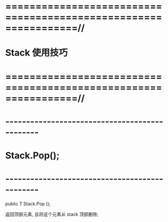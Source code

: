# ================================================================//
#                         Stack<T> 使用技巧
# ================================================================//




# ---------------------------------------------- #
#          Stack<T>.Pop();
# ---------------------------------------------- #
public T Stack<T>.Pop ();

返回顶部元素, 且将这个元素从 stack 顶部删除;








